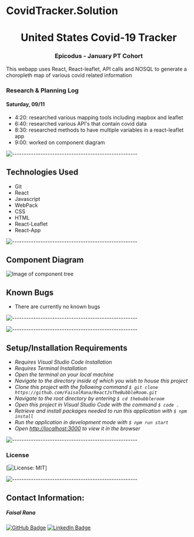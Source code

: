 # CovidTracker.Solution

<h1 align="center"> United States Covid-19 Tracker </h1>
<h3 align="center"> Epicodus - January PT Cohort </h3>

<p>This webapp uses React, React-leaflet, API calls and NOSQL to generate a choropleth map of various covid related information</p>

### Research & Planning Log
#### Saturday, 09/11
* 4:20: researched various mapping tools including mapbox and leaflet
* 6:40: researched various API's that contain covid data
* 8:30: researched methods to have multiple variables in a react-leaflet app
* 9:00: worked on component diagram 


![-----------------------------------------------------](https://raw.githubusercontent.com/andreasbm/readme/master/assets/lines/rainbow.png)

## Technologies Used

* Git
* React
* Javascript
* WebPack
* CSS
* HTML
* React-Leaflet
* React-App



![-----------------------------------------------------](https://raw.githubusercontent.com/andreasbm/readme/master/assets/lines/rainbow.png)

## Component Diagram

![Image of component tree](./src/img/Component-Diagram.png)

## Known Bugs

* There are currently no known bugs

![-----------------------------------------------------](https://raw.githubusercontent.com/andreasbm/readme/master/assets/lines/rainbow.png)

![-----------------------------------------------------](https://raw.githubusercontent.com/andreasbm/readme/master/assets/lines/rainbow.png)

## Setup/Installation Requirements

* _Requires Visual Studio Code Installation_
* _Requires Terminal Installation_
* _Open the terminal on your local machine_
* _Navigate to the directory inside of which you wish to house this project_
* _Clone this project with the following command  `$ git clone https://github.com/FaisalRana/ReactJsTheBubbleRoom.git`_
* _Navigate to the root directory by entering `$ cd thebubbleroom`_
* _Open this project in Visual Studio Code with the command `$ code .`_
* _Retrieve and install packages needed to run this application with `$ npm install`_
* _Run the application in development mode with `$ npm run start`_
* _Open [http://localhost:3000](http://localhost:3000) to view it in the browser_


![-----------------------------------------------------](https://raw.githubusercontent.com/andreasbm/readme/master/assets/lines/rainbow.png)

### License

[![License: MIT](https://img.shields.io/badge/License-MIT-yellow.svg)]

![-----------------------------------------------------](https://raw.githubusercontent.com/andreasbm/readme/master/assets/lines/rainbow.png)



## Contact Information:


<h5>Faisal Rana</h5>

[![GitHub Badge](https://img.shields.io/badge/GitHub-100000?style=for-the-badge&logo=github&logoColor=white)](https://github.com/faisalrana)
[![LinkedIn Badge](https://img.shields.io/badge/LinkedIn-0077B5?style=for-the-badge&logo=linkedin&logoColor=white)](https://www.linkedin.com/in/faisalsrana)


